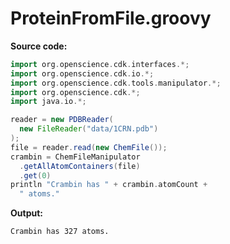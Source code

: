 # ProteinFromFile.groovy
**Source code:**
```groovy
import org.openscience.cdk.interfaces.*;
import org.openscience.cdk.io.*;
import org.openscience.cdk.tools.manipulator.*;
import org.openscience.cdk.*;
import java.io.*;

reader = new PDBReader(
  new FileReader("data/1CRN.pdb")
);
file = reader.read(new ChemFile());
crambin = ChemFileManipulator
  .getAllAtomContainers(file)
  .get(0)
println "Crambin has " + crambin.atomCount +
  " atoms."
```
**Output:**
```plain
Crambin has 327 atoms.
```
